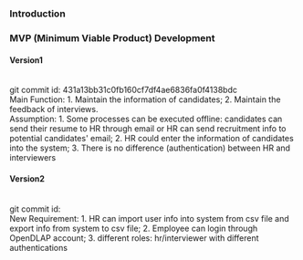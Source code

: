 #
### Introduction

### MVP (Minimum Viable Product) Development

#### Version1
<br>
git commit id: 431a13bb31c0fb160cf7df4ae6836fa0f4138bdc
<br>
Main Function: 1. Maintain the information of candidates; 2. Maintain the feedback of interviews.
<br>
Assumption: 1. Some processes can be executed offline: candidates can send their resume to HR through email or HR can send recruitment info to potential candidates' email; 2. HR could enter the information of candidates into the system; 3. There is no difference (authentication) between HR and interviewers

#### Version2
<br>
git commit id:
<br>
New Requirement: 1. HR can import user info into system from csv file and export info from system to csv file; 2. Employee can login through OpenDLAP account; 3. different roles: hr/interviewer with different authentications

